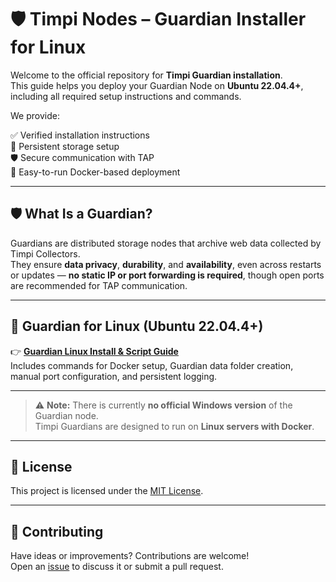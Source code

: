# 🛡️ Timpi Nodes – Guardian Installer for Linux

Welcome to the official repository for **Timpi Guardian installation**.  
This guide helps you deploy your Guardian Node on **Ubuntu 22.04.4+**, including all required setup instructions and commands.

We provide:

✅ Verified installation instructions  
💾 Persistent storage setup  
🛡️ Secure communication with TAP  
📁 Easy-to-run Docker-based deployment

---

## 🛡️ What Is a Guardian?

Guardians are distributed storage nodes that archive web data collected by Timpi Collectors.  
They ensure **data privacy**, **durability**, and **availability**, even across restarts or updates — **no static IP or port forwarding is required**, though open ports are recommended for TAP communication.

---

## 🐧 Guardian for Linux (Ubuntu 22.04.4+)

👉 **[Guardian Linux Install & Script Guide](https://github.com/Timpi-official/Nodes/blob/main/Guardian/Tutorial/GuardianDockerLinux.md)**  
Includes commands for Docker setup, Guardian data folder creation, manual port configuration, and persistent logging.

---

> ⚠️ **Note:** There is currently **no official Windows version** of the Guardian node.  
Timpi Guardians are designed to run on **Linux servers with Docker**.

---

## 📜 License

This project is licensed under the [MIT License](LICENSE).

---

## 🤝 Contributing

Have ideas or improvements? Contributions are welcome!  
Open an [issue](https://discord.com/channels/946982023245992006/1179427377844068493) to discuss it or submit a pull request.
